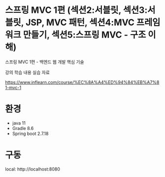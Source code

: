 # 스프링 MVC 1편 (섹션2:서블릿, 섹션3:서블릿, JSP, MVC 패턴, 섹션4:MVC 프레임워크 만들기, 섹션5:스프링 MVC - 구조 이해)

스프링 MVC 1편 - 백엔드 웹 개발 핵심 기술

강의 학습 내용 실습 자료

https://www.inflearn.com/course/%EC%8A%A4%ED%94%84%EB%A7%81-mvc-1

# 환경
 - java 11
 - Gradle 8.6
 - Spring boot 2.7.18

# 구동
local: http://localhost:8080